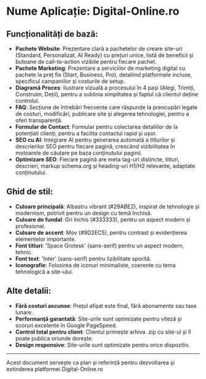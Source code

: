 # **Nume Aplicație**: Digital-Online.ro

## Funcționalități de bază:

- **Pachete Website**: Prezentare clară a pachetelor de creare site-uri (Standard, Personalizat, AI Ready) cu prețuri unice, listă de beneficii și butoane de call-to-action vizibile pentru fiecare pachet.
- **Pachete Marketing**: Prezentare a serviciilor de marketing digital cu pachete la preț fix (Start, Business, Pro), detaliind platformele incluse, specificul campaniilor și costurile de setup.
- **Diagramă Proces**: Ilustrare vizuală a procesului în 4 pași (Alegi, Trimiți, Construim, Deții), pentru a sublinia simplitatea și faptul că clientul deține controlul.
- **FAQ**: Secțiune de întrebări frecvente care răspunde la preocupări legate de costuri, modificări, publicare site și alegerea tehnologiei, pentru a oferi transparență.
- **Formular de Contact**: Formular pentru colectarea detaliilor de la potențiali clienți, pentru a facilita contactul rapid și ușor.
- **SEO cu AI**: Integrare AI pentru generarea automată a titlurilor și descrierilor SEO pentru fiecare pagină, crescând vizibilitatea în motoarele de căutare pe baza conținutului paginii.
- **Optimizare SEO**: Fiecare pagină are meta tag-uri distincte, titluri, descrieri, markup schema.org și heading-uri H1/H2 relevante, adaptate conținutului.

## Ghid de stil:

- **Culoare principală**: Albastru vibrant (#29ABE2), inspirat de tehnologie și modernism, potrivit pentru un design cu temă închisă.
- **Culoare de fundal**: Gri închis (#333333), pentru un aspect modern și profesional.
- **Culoare de accent**: Mov (#9D2EC5), pentru contrast și evidențierea elementelor importante.
- **Font titluri**: 'Space Grotesk' (sans-serif) pentru un aspect modern, tehnic.
- **Font text**: 'Inter' (sans-serif) pentru lizibilitate sporită.
- **Iconografie**: Folosirea de iconuri minimaliste, coerente cu tema tehnologică a site-ului.

## Alte detalii:

- **Fără costuri ascunse**: Prețul afișat este final, fără abonamente sau taxe lunare.
- **Performanță garantată**: Site-urile sunt optimizate pentru viteză și scoruri excelente în Google PageSpeed.
- **Control total pentru client**: Clientul primește arhiva .zip cu site-ul și îl poate publica oriunde dorește.
- **Design responsive**: Site-urile sunt optimizate pentru orice dispozitiv.

---

Acest document servește ca plan și referință pentru dezvoltarea și extinderea platformei Digital-Online.ro